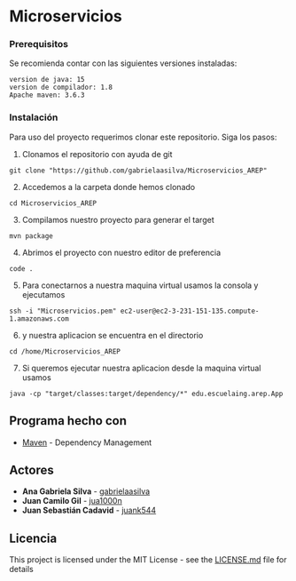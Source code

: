 # Microservicios

### Prerequisitos
Se recomienda contar con las siguientes versiones instaladas:
```
version de java: 15
version de compilador: 1.8
Apache maven: 3.6.3 
```

### Instalación
Para uso del proyecto requerimos clonar este repositorio. Siga los pasos:

1. Clonamos el repositorio con ayuda de git
```
git clone "https://github.com/gabrielaasilva/Microservicios_AREP"
```

2. Accedemos a la carpeta donde hemos clonado
```
cd Microservicios_AREP
```

3. Compilamos nuestro proyecto para generar el target
```
mvn package
```

4. Abrimos el proyecto con nuestro editor de preferencia
```
code .
```
5. Para conectarnos a nuestra maquina virtual usamos la consola y ejecutamos
```
ssh -i "Microservicios.pem" ec2-user@ec2-3-231-151-135.compute-1.amazonaws.com
```

6. y nuestra aplicacion se encuentra en el directorio 
```
cd /home/Microservicios_AREP
```

7. Si queremos ejecutar nuestra aplicacion desde la maquina virtual usamos
```
java -cp "target/classes:target/dependency/*" edu.escuelaing.arep.App
```

## Programa hecho con

* [Maven](https://maven.apache.org/) - Dependency Management

## Actores

* **Ana Gabriela Silva** - [gabrielaasilva](https://github.com/gabrielaasilva)
* **Juan Camilo Gil** - [jua1000n](https://github.com/jua1000n)
* **Juan Sebastián Cadavid** - [juank544](https://github.com/Juank544)


## Licencia

This project is licensed under the MIT License - see the [LICENSE.md](LICENSE.txt) file for details

